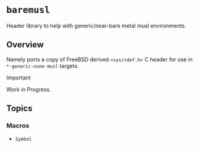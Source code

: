 # ``baremusl``

Header library to help with generic/near-bare metal musl environments.

## Overview

Namely ports a copy of FreeBSD derived ``<sys/cdef.h>`` C header for use in `*-generic-none-musl`
targets.

> [!IMPORTANT]
> Work in Progress.

## Topics

### Macros

- ``Symbol``
